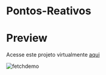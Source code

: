 # Pontos-Reativos

# Preview
Acesse este projeto virtualmente [aqui](https://luigimilanez.github.io/Pontos-Reativos)

![fetchdemo](https://user-images.githubusercontent.com/89088603/231351015-05a3effc-a4ac-4f4f-8b71-9792bf70b48b.png)
